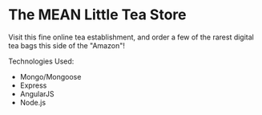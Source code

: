 # The MEAN Little Tea Store

Visit this fine online tea establishment, and order a few of the rarest digital tea bags this side of the "Amazon"!

Technologies Used:
* Mongo/Mongoose
* Express
* AngularJS
* Node.js
